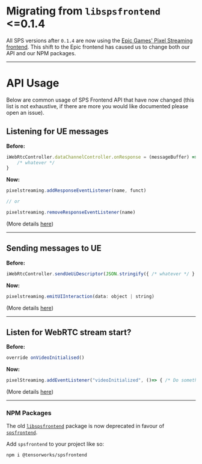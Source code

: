 # Migrating from `libspsfrontend` <=0.1.4

All SPS versions after `0.1.4` are now using the [Epic Games' Pixel Streaming frontend](https://github.com/EpicGames/PixelStreamingInfrastructure/tree/master/Frontend). This shift to the Epic frontend has caused us to change both our API and our NPM packages.

---

# API Usage

Below are common usage of SPS Frontend API that have now changed (this list is not exhaustive, if there are more you would like documented please open an issue).

## Listening for UE messages

**Before:** 
```js
iWebRtcController.dataChannelController.onResponse = (messageBuffer) => { 
	/* whatever */ 
}
```

**Now:**
```js
pixelstreaming.addResponseEventListener(name, funct)

// or

pixelstreaming.removeResponseEventListener(name)
```

(More details [here](https://github.com/EpicGames/PixelStreamingInfrastructure/pull/132))

---

## Sending messages to UE

**Before:** 
```js
iWebRtcController.sendUeUiDescriptor(JSON.stringify({ /* whatever */ } )) 
```

**Now:**
```js
pixelstreaming.emitUIInteraction(data: object | string)
```

(More details [here](https://github.com/EpicGames/PixelStreamingInfrastructure/pull/132))

---

## Listen for WebRTC stream start?

**Before:** 
```js
override onVideoInitialised()
```

**Now:**
```js
pixelStreaming.addEventListener("videoInitialized", ()=> { /* Do something */ });
```

(More details [here](https://github.com/EpicGames/PixelStreamingInfrastructure/pull/110))

------

### NPM Packages
The old [`libspsfrontend`](https://www.npmjs.com/package/@tensorworks/libspsfrontend) package is now deprecated in favour of [`spsfrontend`](https://www.npmjs.com/package/@tensorworks/spsfrontend).

Add `spsfrontend` to your project like so:

```
npm i @tensorworks/spsfrontend
```

